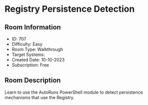﻿# Registry Persistence Detection

## Room Information
- ID: 707
- Difficulty: Easy
- Room Type: Walkthrough
- Target Systems: 
- Created Date: 10-10-2023
- Subscription: Free

## Room Description
Learn to use the AutoRuns PowerShell module to detect persistence mechanisms that use the Registry.
